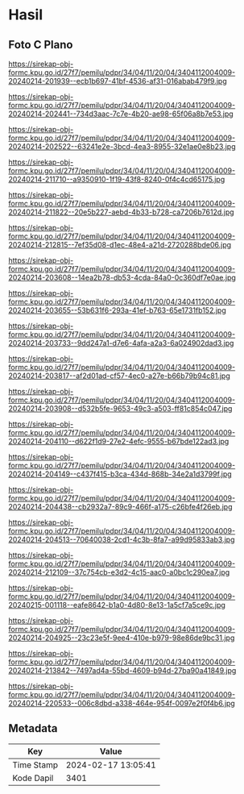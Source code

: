 # Hasil

## Foto C Plano

https://sirekap-obj-formc.kpu.go.id/27f7/pemilu/pdpr/34/04/11/20/04/3404112004009-20240214-201939--ecb1b697-41bf-4536-af31-016abab479f9.jpg

https://sirekap-obj-formc.kpu.go.id/27f7/pemilu/pdpr/34/04/11/20/04/3404112004009-20240214-202441--734d3aac-7c7e-4b20-ae98-65f06a8b7e53.jpg

https://sirekap-obj-formc.kpu.go.id/27f7/pemilu/pdpr/34/04/11/20/04/3404112004009-20240214-202522--63241e2e-3bcd-4ea3-8955-32e1ae0e8b23.jpg

https://sirekap-obj-formc.kpu.go.id/27f7/pemilu/pdpr/34/04/11/20/04/3404112004009-20240214-211710--a9350910-1f19-43f8-8240-0f4c4cd65175.jpg

https://sirekap-obj-formc.kpu.go.id/27f7/pemilu/pdpr/34/04/11/20/04/3404112004009-20240214-211822--20e5b227-aebd-4b33-b728-ca7206b7612d.jpg

https://sirekap-obj-formc.kpu.go.id/27f7/pemilu/pdpr/34/04/11/20/04/3404112004009-20240214-212815--7ef35d08-d1ec-48e4-a21d-2720288bde06.jpg

https://sirekap-obj-formc.kpu.go.id/27f7/pemilu/pdpr/34/04/11/20/04/3404112004009-20240214-203608--14ea2b78-db53-4cda-84a0-0c360df7e0ae.jpg

https://sirekap-obj-formc.kpu.go.id/27f7/pemilu/pdpr/34/04/11/20/04/3404112004009-20240214-203655--53b631f6-293a-41ef-b763-65e1731fb152.jpg

https://sirekap-obj-formc.kpu.go.id/27f7/pemilu/pdpr/34/04/11/20/04/3404112004009-20240214-203733--9dd247a1-d7e6-4afa-a2a3-6a024902dad3.jpg

https://sirekap-obj-formc.kpu.go.id/27f7/pemilu/pdpr/34/04/11/20/04/3404112004009-20240214-203817--af2d01ad-cf57-4ec0-a27e-b66b79b94c81.jpg

https://sirekap-obj-formc.kpu.go.id/27f7/pemilu/pdpr/34/04/11/20/04/3404112004009-20240214-203908--d532b5fe-9653-49c3-a503-ff81c854c047.jpg

https://sirekap-obj-formc.kpu.go.id/27f7/pemilu/pdpr/34/04/11/20/04/3404112004009-20240214-204110--d622f1d9-27e2-4efc-9555-b67bde122ad3.jpg

https://sirekap-obj-formc.kpu.go.id/27f7/pemilu/pdpr/34/04/11/20/04/3404112004009-20240214-204149--c437f415-b3ca-434d-868b-34e2a1d3799f.jpg

https://sirekap-obj-formc.kpu.go.id/27f7/pemilu/pdpr/34/04/11/20/04/3404112004009-20240214-204438--cb2932a7-89c9-466f-a175-c26bfe4f26eb.jpg

https://sirekap-obj-formc.kpu.go.id/27f7/pemilu/pdpr/34/04/11/20/04/3404112004009-20240214-204513--70640038-2cd1-4c3b-8fa7-a99d95833ab3.jpg

https://sirekap-obj-formc.kpu.go.id/27f7/pemilu/pdpr/34/04/11/20/04/3404112004009-20240214-212109--37c754cb-e3d2-4c15-aac0-a0bc1c290ea7.jpg

https://sirekap-obj-formc.kpu.go.id/27f7/pemilu/pdpr/34/04/11/20/04/3404112004009-20240215-001118--eafe8642-b1a0-4d80-8e13-1a5cf7a5ce9c.jpg

https://sirekap-obj-formc.kpu.go.id/27f7/pemilu/pdpr/34/04/11/20/04/3404112004009-20240214-204925--23c23e5f-9ee4-410e-b979-98e86de9bc31.jpg

https://sirekap-obj-formc.kpu.go.id/27f7/pemilu/pdpr/34/04/11/20/04/3404112004009-20240214-213842--7497ad4a-55bd-4609-b94d-27ba90a41849.jpg

https://sirekap-obj-formc.kpu.go.id/27f7/pemilu/pdpr/34/04/11/20/04/3404112004009-20240214-220533--006c8dbd-a338-464e-954f-0097e2f0f4b6.jpg


## Metadata

| Key        | Value               |
| ---------- | ------------------- |
| Time Stamp | 2024-02-17 13:05:41 |
| Kode Dapil | 3401                |



